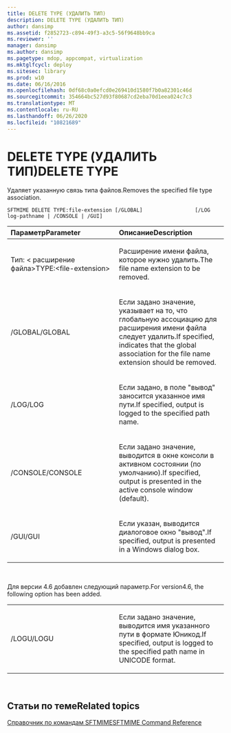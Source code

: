 ```yaml
---
title: DELETE TYPE (УДАЛИТЬ ТИП)
description: DELETE TYPE (УДАЛИТЬ ТИП)
author: dansimp
ms.assetid: f2852723-c894-49f3-a3c5-56f9648bb9ca
ms.reviewer: ''
manager: dansimp
ms.author: dansimp
ms.pagetype: mdop, appcompat, virtualization
ms.mktglfcycl: deploy
ms.sitesec: library
ms.prod: w10
ms.date: 06/16/2016
ms.openlocfilehash: 0df68c0a0efcd0e269410d1580f7b0a82301c46d
ms.sourcegitcommit: 354664bc527d93f80687cd2eba70d1eea024c7c3
ms.translationtype: MT
ms.contentlocale: ru-RU
ms.lasthandoff: 06/26/2020
ms.locfileid: "10821689"
---
```

# <span data-ttu-id="4e1d5-103">DELETE TYPE (УДАЛИТЬ ТИП)</span><span class="sxs-lookup"><span data-stu-id="4e1d5-103">DELETE TYPE</span></span>


<span data-ttu-id="4e1d5-104">Удаляет указанную связь типа файлов.</span><span class="sxs-lookup"><span data-stu-id="4e1d5-104">Removes the specified file type association.</span></span>

`SFTMIME DELETE TYPE:file-extension [/GLOBAL]                 [/LOG log-pathname | /CONSOLE | /GUI]`

<table>
<colgroup>
<col width="50%" />
<col width="50%" />
</colgroup>
<thead>
<tr class="header">
<th align="left"><span data-ttu-id="4e1d5-105">Параметр</span><span class="sxs-lookup"><span data-stu-id="4e1d5-105">Parameter</span></span></th>
<th align="left"><span data-ttu-id="4e1d5-106">Описание</span><span class="sxs-lookup"><span data-stu-id="4e1d5-106">Description</span></span></th>
</tr>
</thead>
<tbody>
<tr class="odd">
<td align="left"><p><span data-ttu-id="4e1d5-107">Тип: &lt; расширение файла&gt;</span><span class="sxs-lookup"><span data-stu-id="4e1d5-107">TYPE:&lt;file-extension&gt;</span></span></p></td>
<td align="left"><p><span data-ttu-id="4e1d5-108">Расширение имени файла, которое нужно удалить.</span><span class="sxs-lookup"><span data-stu-id="4e1d5-108">The file name extension to be removed.</span></span></p></td>
</tr>
<tr class="even">
<td align="left"><p><span data-ttu-id="4e1d5-109">/GLOBAL</span><span class="sxs-lookup"><span data-stu-id="4e1d5-109">/GLOBAL</span></span></p></td>
<td align="left"><p><span data-ttu-id="4e1d5-110">Если задано значение, указывает на то, что глобальную ассоциацию для расширения имени файла следует удалить.</span><span class="sxs-lookup"><span data-stu-id="4e1d5-110">If specified, indicates that the global association for the file name extension should be removed.</span></span></p></td>
</tr>
<tr class="odd">
<td align="left"><p><span data-ttu-id="4e1d5-111">/LOG</span><span class="sxs-lookup"><span data-stu-id="4e1d5-111">/LOG</span></span></p></td>
<td align="left"><p><span data-ttu-id="4e1d5-112">Если задано, в поле "вывод" заносится указанное имя пути.</span><span class="sxs-lookup"><span data-stu-id="4e1d5-112">If specified, output is logged to the specified path name.</span></span></p></td>
</tr>
<tr class="even">
<td align="left"><p><span data-ttu-id="4e1d5-113">/CONSOLE</span><span class="sxs-lookup"><span data-stu-id="4e1d5-113">/CONSOLE</span></span></p></td>
<td align="left"><p><span data-ttu-id="4e1d5-114">Если задано значение, выводится в окне консоли в активном состоянии (по умолчанию).</span><span class="sxs-lookup"><span data-stu-id="4e1d5-114">If specified, output is presented in the active console window (default).</span></span></p></td>
</tr>
<tr class="odd">
<td align="left"><p><span data-ttu-id="4e1d5-115">/GUI</span><span class="sxs-lookup"><span data-stu-id="4e1d5-115">/GUI</span></span></p></td>
<td align="left"><p><span data-ttu-id="4e1d5-116">Если указан, выводится диалоговое окно "вывод".</span><span class="sxs-lookup"><span data-stu-id="4e1d5-116">If specified, output is presented in a Windows dialog box.</span></span></p></td>
</tr>
</tbody>
</table>

 

<span data-ttu-id="4e1d5-117">Для версии 4.6 добавлен следующий параметр.</span><span class="sxs-lookup"><span data-stu-id="4e1d5-117">For version4.6, the following option has been added.</span></span>

<table>
<colgroup>
<col width="50%" />
<col width="50%" />
</colgroup>
<tbody>
<tr class="odd">
<td align="left"><p><span data-ttu-id="4e1d5-118">/LOGU</span><span class="sxs-lookup"><span data-stu-id="4e1d5-118">/LOGU</span></span></p></td>
<td align="left"><p><span data-ttu-id="4e1d5-119">Если задано значение, выводится имя указанного пути в формате Юникод.</span><span class="sxs-lookup"><span data-stu-id="4e1d5-119">If specified, output is logged to the specified path name in UNICODE format.</span></span></p></td>
</tr>
</tbody>
</table>

 

## <span data-ttu-id="4e1d5-120">Статьи по теме</span><span class="sxs-lookup"><span data-stu-id="4e1d5-120">Related topics</span></span>


[<span data-ttu-id="4e1d5-121">Справочник по командам SFTMIME</span><span class="sxs-lookup"><span data-stu-id="4e1d5-121">SFTMIME Command Reference</span></span>](sftmime--command-reference.md)

 

 





